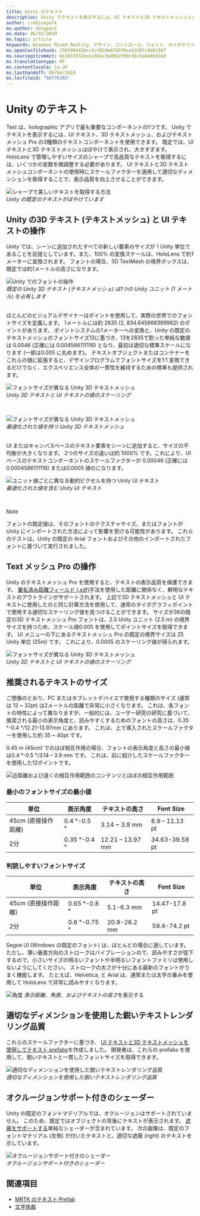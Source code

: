 ```yaml
---
title: Unity のテキスト
description: Unity でテキストを表示するには、UI テキストと3D テキストメッシュという2種類のテキストコンポーネントを使用できます。
author: cre8ivepark
ms.author: dongpark
ms.date: 06/03/2019
ms.topic: article
keywords: Windows Mixed Reality、デザイン、コントロール、フォント、タイポグラフィ、ui、ux
ms.openlocfilehash: 238f99442bcc5cf02de6760f0ce52d07c9d9c567
ms.sourcegitcommit: be3631932ea1c88ac3ad8b2390c98c5a6e8b93ed
ms.translationtype: MT
ms.contentlocale: ja-JP
ms.lasthandoff: 08/04/2019
ms.locfileid: "68776392"
---
```

# <a name="text-in-unity"></a>Unity のテキスト

Text は、holographic アプリで最も重要なコンポーネントの1つです。 Unity でテキストを表示するには、UI テキスト、3D テキストメッシュ、およびテキストメッシュ Pro の3種類のテキストコンポーネントを使用できます。 既定では、UI テキストと3D テキストメッシュはぼやけて表示され、大きすぎます。 HoloLens で管理しやすいサイズのシャープで高品質なテキストを取得するには、いくつかの変数を微調整する必要があります。 UI テキストと3D テキストメッシュコンポーネントの使用時にスケールファクターを適用して適切なディメンションを取得することで、表示品質を向上させることができます。

![シャープで美しいテキストを取得する方法](images/hug-text-02-640px.png)<br>
*Unity の既定のテキストがぼやけています*

## <a name="working-with-unitys-3d-text-text-mesh-and-ui-text"></a>Unity の3D テキスト (テキストメッシュ) と UI テキストの操作

Unity では、シーンに追加されたすべての新しい要素のサイズが 1 Unity 単位であることを前提としています。また、100% の変換スケールは、HoloLens で約1メーターに変換されます。 フォントの場合、3D TextMesh の境界ボックスは、既定では約1メートルの高さになります。

![Unity でのフォントの操作](images/640px-hug-text-03.png)<br>
*既定の Unity 3D テキスト (テキストメッシュ) は1つの Unity ユニット (1 メートル) を占有します*

<br>
ほとんどのビジュアルデザイナーはポイントを使用して、実際の世界でのフォントサイズを定義します。 1メートルには約 2835 (2, 834.645666399962) のポイントがあります。 ポイントシステムの1メーターへの変換と、Unity の既定のテキストメッシュのフォントサイズ13に基づき、13を2835で割った単純な数値は 0.0046 (正確には 0.004586111116) となり、最初は適切な標準スケールになります (一部は0.005 に丸めます)。 テキストオブジェクトまたはコンテナーをこれらの値に拡張すると、デザインプログラムでフォントサイズを1:1 変換できるだけでなく、エクスペリエンス全体の一貫性を維持するための標準も提供されます。

![フォントサイズが異なる Unity 3D テキストメッシュ](images/Text_In_Unity_Measurements1.png)<br>
*Unity 3D テキストと UI テキストの値のスケーリング*

<br>

![フォントサイズが異なる Unity 3D テキストメッシュ](images/hug-text-05-1000px.png)<br>
*最適化された値を持つ Unity 3D テキストメッシュ*

<br>
UI またはキャンバスベースのテキスト要素をシーンに追加すると、サイズの不均衡が大きくなります。 2つのサイズの違いは約 1000% です。これにより、UI ベースのテキストコンポーネントのスケールファクターが 0.00046 (正確には 0.0004586111116) または0.0005 値のになります。

![ユニット値ごとに異なる動的ピクセルを持つ Unity UI テキスト](images/hug-text-04-1000px.png)<br>
*最適化された値を含む Unity UI テキスト*

<br>

>[!NOTE]
>フォントの既定値は、そのフォントのテクスチャサイズ、またはフォントが Unity にインポートされた方法によって影響を受ける可能性があります。 これらのテストは、Unity の既定の Arial フォントおよびその他のインポートされたフォントに基づいて実行されました。

## <a name="working-with-text-mesh-pro"></a>Text メッシュ Pro の操作

Unity のテキストメッシュ Pro を使用すると、テキストの表示品質を保護できます。 [署名済み距離フィールド (.sdf)](https://steamcdn-a.akamaihd.net/apps/valve/2007/SIGGRAPH2007_AlphaTestedMagnification.pdf)手法を使用した距離に関係なく、鮮明なテキストのアウトラインがサポートされます。 上記で3D テキストメッシュと UI テキストに使用したのと同じ計算方法を使用して、通常のタイポグラフィポイントで使用する適切なスケーリング値を見つけることができます。 サイズが36の既定の3D テキストメッシュ Pro フォントは、2.5 Unity ユニット (2.5 m) の境界サイズを持つため、スケール値0.005 を使用してポイントサイズを取得できます。 UI メニューの下にあるテキストメッシュ Pro の既定の境界サイズは 25 Unity 単位 (25m) です。 これにより、0.0005 のスケーリング値が得られます。

![フォントサイズが異なる Unity 3D テキストメッシュ](images/Text_In_Unity_Measurements2.png)<br>
*Unity 3D テキストと UI テキストの値のスケーリング*

## <a name="recommended-text-size"></a>推奨されるテキストのサイズ
ご想像のとおり、PC またはタブレットデバイスで使用する種類のサイズ (通常は 12 ~ 32pt) は2メートルの距離で非常に小さくなります。 これは、各フォントの特性によって異なりますが、一般的には、ユーザー研究の研究に基づいて、推奨される最小の表示角度と、読みやすくするためのフォントの高さは、0.35 °-0.4 °/12.21-13.97mm にあります。 これは、上で導入されたスケールファクターを使用した約 35 ~ 40pt です。 

0\.45 m (45cm) でのほぼ相互作用の場合、フォントの表示角度と高さの最小値は0.4 °-0.5 °/3.14 – 3.9 mm です。 これは、前に紹介したスケールファクターを使用した12ポイントです。

![近距離および遠くの相互作用範囲*のコンテンツとほぼの相互作用範囲*](images/typography-distance-1000px.jpg)


### <a name="the-minimum-legible-font-size"></a>最小のフォントサイズの最小値
| 単位 | 表示角度 | テキストの高さ | Font Size |
|---------|---------|---------|---------|
| 45cm (直接操作距離) | 0.4 °-0.5 ° | 3.14 ~ 3.9 mm | 8.9 – 11.13 pt |
| 2分 | 0.35 °-0.4 ° | 12.21 – 13.97 mm | 34.63-39.58 pt |


### <a name="the-comfortably-legible-font-size"></a>判読しやすいフォントサイズ
| 単位 | 表示角度 | テキストの高さ | Font Size |
|---------|---------|---------|---------|
| 45cm (直接操作距離) | 0.65 °-0.8 ° | 5.1-6.3 mm | 14.47-17.8 pt |
| 2分 | 0.6 °-0.75 ° | 20.9-26.2 mm | 59.4-74.2 pt |

Segoe UI (Windows の既定のフォント) は、ほとんどの場合に適しています。 ただし、薄い垂直方向のストロークはバイブレーションので、読みやすさが低下するので、小さいサイズの明るいフォントや半明るいフォントファミリは使用しないようにしてください。 ストロークの太さが十分にある最新のフォントがうまく機能します。 たとえば、Helvetica, と Arial は、通常または太字の重みを使用して HoloLens で非常に読みやすくなります。


![角度](images/Text_In_Unity_ViewingAngle.jpg)
*表示距離、角度、およびテキストの高さ*を表示する

## <a name="sharp-text-rendering-quality-with-proper-dimension"></a>適切なディメンションを使用した鋭いテキストレンダリング品質

これらのスケールファクターに基づき、 [UI テキストと3D テキストメッシュを使用してテキスト prefabs](https://github.com/microsoft/MixedRealityToolkit-Unity/tree/mrtk_development/Assets/MixedRealityToolkit.SDK/StandardAssets/Prefabs/Text)を作成しました。 開発者は、これらの prefabs を使用して、鋭いテキストと一貫したフォントサイズを取得できます。

![適切なディメンションを使用した鋭いテキストレンダリング品質](images/hug-text-06-1000px.png)<br>
*適切なディメンションを使用した鋭いテキストレンダリング品質*

## <a name="shader-with-occlusion-support"></a>オクルージョンサポート付きのシェーダー

Unity の既定のフォントマテリアルでは、オクルージョンはサポートされていません。 このため、既定ではオブジェクトの背後にテキストが表示されます。 [遮蔽をサポートする](https://github.com/microsoft/MixedRealityToolkit-Unity/blob/mrtk_release/Assets/MixedRealityToolkit/StandardAssets/Shaders/Text3DShader.shader)単純なシェーダーが含まれています。 次の画像は、既定のフォントマテリアル (左側) が付いたテキストと、適切な遮蔽 (right) のテキストを示しています。

![オクルージョンサポート付きのシェーダー](images/hug-text-07-1000px.png)<br>
*オクルージョンサポート付きのシェーダー*


## <a name="see-also"></a>関連項目
* [MRTK のテキスト Prefab](https://github.com/microsoft/MixedRealityToolkit-Unity/tree/mrtk_development/Assets/MixedRealityToolkit.SDK/StandardAssets/Prefabs/Text)
* [文字体裁](typography.md)

 
